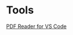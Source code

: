 # Tools
[PDF Reader for VS Code](https://marketplace.visualstudio.com/items?itemName=tomoki1207.pdf)